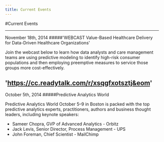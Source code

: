 ```yaml
---
title: Current Events
---
```


#Current Events

---
November 18th, 2014
#####'WEBCAST Value-Based Healthcare Delivery for Data-Driven Healthcare Organizations'

Join the webcast below to learn how data analysts and care management teams are using predictive modeling to identify high-risk consumer populations and then employing preemptive measures to service those groups more cost-effectively.

'https://cc.readytalk.com/r/xsqgfxotsztj&eom'
---
October 5th, 2014
#####Predictive Analytics World 

Predictive Analytics World October 5–9 in Boston is packed with the top predictive analytics experts, practitioners, authors and business thought leaders, including keynote speakers:

* Sameer Chopra, GVP of Advanced Analytics - Orbitz
* Jack Levis, Senior Director, Process Management - UPS
* John Foreman, Chief Scientist - MailChimp